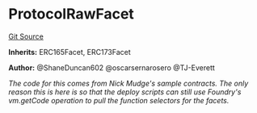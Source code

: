 # ProtocolRawFacet
[Git Source](https://github.com/thrackle-io/tron/blob/418593f8a1f14afa022635321794b26239d6f80e/src/protocol/diamond/ProtocolRawFacet.sol)

**Inherits:**
ERC165Facet, ERC173Facet

**Author:**
@ShaneDuncan602 @oscarsernarosero @TJ-Everett

*The code for this comes from Nick Mudge's sample contracts. The only reason this is here is so that the deploy scripts can
still use Foundry's vm.getCode operation to pull the function selectors for the facets.*


